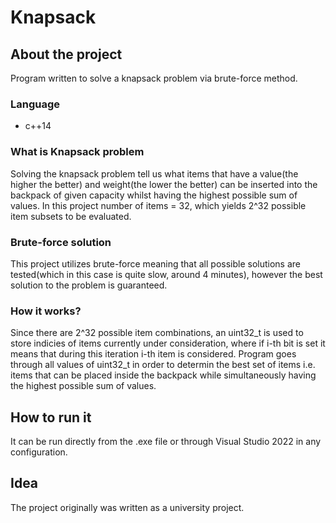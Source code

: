 # Knapsack

## About the project
Program written to solve a knapsack problem via brute-force method.

### Language
  * c++14

### What is Knapsack problem
Solving the knapsack problem tell us what items that have a value(the higher the better) and weight(the lower the better) can be inserted into the backpack of given capacity whilst having the highest possible sum of values.
In this project number of items = 32, which yields 2^32 possible item subsets to be evaluated.

### Brute-force solution
This project utilizes brute-force meaning that all possible solutions are tested(which in this case is quite slow, around 4 minutes), however the best solution to the problem is guaranteed.

### How it works?
Since there are 2^32 possible item combinations, an uint32_t is used to store indicies of items currently under consideration, where if i-th bit is set it means that during this iteration i-th item is considered.
Program goes through all values of uint32_t in order to determin the best set of items i.e. items that can be placed inside the backpack while simultaneously having the highest possible sum of values. 

## How to run it
It can be run directly from the .exe file or through Visual Studio 2022 in any configuration.

## Idea
The project originally was written as a university project.
